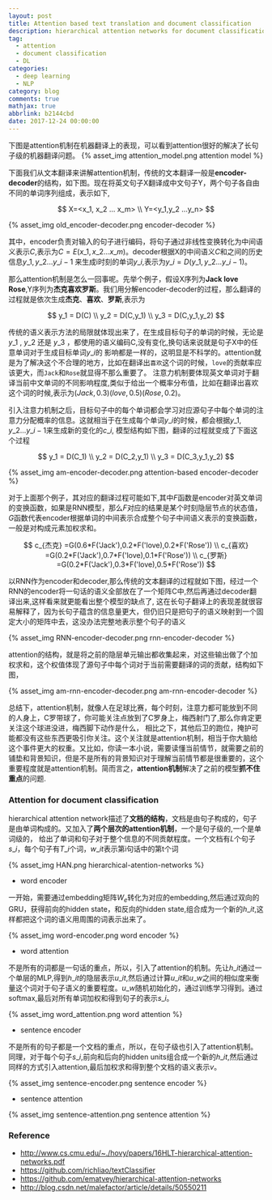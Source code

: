 ```yaml
---
layout: post
title: Attention based text translation and document classification
description: hierarchical attention networks for document classification
tag:
  - attention
  - document classification
  - DL
categories:
  - deep learning
  - NLP
category: blog
comments: true
mathjax: true
abbrlink: b2144cbd
date: 2017-12-24 00:00:00
---
```

下图是attention机制在机器翻译上的表现，可以看到attention很好的解决了长句子级的机器翻译问题。
{% asset_img attention_model.png attention model %}


下面我们从文本翻译来讲解attention机制，传统的文本翻译一般是**encoder-decoder**的结构，如下图。现在将英文句子X翻译成中文句子Y，两个句子各自由不同的单词序列组成，表示如下,

$$
X=<x_1, x_2 ... x_m> \\
Y=<y_1,y_2 ...y_n>
$$

{% asset_img old_encoder-decoder.png encoder-decoder %}

其中，encoder负责对输入的句子进行编码，将句子通过非线性变换转化为中间语义表示$C$,表示为$C=E(x\_1,x\_2...x\_m)$。decoder根据X的中间语义$C$和之间的历史信息$y\_1, y\_2...y\_{i-1}$
来生成i时刻的单词$y\_i$,表示为$y\_i = D(y\_1,y\_2...y\_{i-1})$。

那么attention机制是怎么一回事呢。先举个例子，假设X序列为**Jack love Rose**,Y序列为**杰克喜欢罗斯**。我们用分解encoder-decoder的过程，那么翻译的过程就是依次生成**杰克**、**喜欢**、**罗斯**,表示为

$$
y_1 = D(C) \\
y_2 = D(C,y_1) \\
y_3 = D(C,y_1,y_2)
$$

传统的语义表示方法的局限就体现出来了，在生成目标句子的单词的时候，无论是 $y\_1$ , $y\_2$ 还是 $y\_3$ ，都使用的语义编码C,没有变化,换句话来说就是句子X中的任意单词对于生成目标单词$y\_i$的
影响都是一样的，这明显是不科学的。attention就是为了解决这个不合理的地方，比如在翻译出`喜欢`这个词的时候，`love`的贡献率应该更大，而`Jack`和`Rose`就显得不那么重要了。
注意力机制要体现英文单词对于翻译当前中文单词的不同影响程度,类似于给出一个概率分布值，比如在翻译出喜欢这个词的时候,表示为$(Jack,0.3)(love,0.5)(Rose,0.2)$。

引入注意力机制之后，目标句子中的每个单词都会学习对应源句子中每个单词的注意力分配概率的信息。这就相当于在生成每个单词$y\_i$的时候，都会根据$y\_1,y\_2...y\_{i-1}$来生成新的变化的$c\_i$,
模型结构如下图，翻译的过程就变成了下面这个过程

$$
y_1 = D(C_1) \\
y_2 = D(C_2,y_1) \\
y_3 = D(C_3,y_1,y_2)
$$

{% asset_img am-encoder-decoder.png  attention-based encoder-decoder %}

对于上面那个例子，其对应的翻译过程可能如下,其中$F$函数是encoder对英文单词的变换函数，如果是RNN模型，那么$F$对应的结果是某个时刻隐层节点的状态值，$G$函数代表encoder根据单词的中间表示合成整个句子中间语义表示的变换函数，一般是对构成元素加权求和。

$$
c_{杰克} =G(0.6*F('Jack'),0.2*F('love),0.2*F('Rose')) \\
c_{喜欢} =G(0.2*F('Jack'),0.7*F('love),0.1*F('Rose')) \\
c_{罗斯} =G(0.2*F('Jack'),0.3*F('love),0.5*F('Rose'))
$$

以RNN作为encoder和decoder,那么传统的文本翻译的过程就如下图，经过一个RNN的encoder将一句话的语义全部放在了一个矩阵C中,然后再通过decoder翻译出来,这样看来就更能看出整个模型的缺点了,
这在长句子翻译上的表现差就很容易解释了，因为长句子蕴含的信息量更大，但仍旧只是把句子的语义映射到一个固定大小的矩阵中去，这没办法完整地表示整个句子的语义

{% asset_img RNN-encoder-decoder.png rnn-encoder-decoder %}

attention的结构，就是将之前的隐层单元输出都收集起来，对这些输出做了个加权求和，这个权值体现了源句子中每个词对于当前需要翻译的词的贡献，结构如下图，

{% asset_img am-rnn-encoder-decoder.png am-rnn-encoder-decoder %}


总结下，attention机制，就像人在足球比赛，每个时刻，注意力都可能放到不同的人身上，C罗带球了，你可能关注点放到了C罗身上，梅西射门了,那么你肯定更关注这个球进没进，梅西脚下动作是什么，
相比之下，其他后卫的跑位，掩护可能都没有这些东西更吸引你关注。这个关注就是attention机制，相当于你大脑给这个事件更大的权重。又比如，你读一本小说，需要读懂当前情节，就需要之前的
铺垫和背景知识，但是不是所有的背景知识对于理解当前情节都是很重要的，这个重要程度就是attention机制。简而言之，**attention机制**解决了之前的模型**抓不住重点**的问题.


### Attention for document classification
hierarchical attention network描述了**文档的结构**，文档是由句子构成的，句子是由单词构成的。又加入了**两个层次的attention机制**，一个是句子级的,一个是单词级的，
给出了单词和句子对于整个信息的不同贡献程度。一个文档有$L$个句子$s\_i$，每个句子有$T\_i$个词，$w\_{it}$表示第i句话中的第t个词

{% asset_img HAN.png hierarchical-atention-networks %}


* word encoder

一开始，需要通过embedding矩阵$W_e$转化为对应的embedding,然后通过双向的GRU，获得前向的hidden state，和反向的hidden state,组合成为一个新的$h\_{it}$,这样都把这个词的语义用周围的词表示出来了。

{% asset_img word-encoder.png word encoder %}

* word attention

不是所有的词都是一句话的重点，所以，引入了attention的机制。先让$h\_it$通过一个单层的MLP,得到$h\_{it}$的隐层表示$u\_{it}$,然后通过计算$u\_{it}$和$u\_w$之间的相似度来衡量这个词对于句子语义的重要程度。$u\_w$随机初始化的，通过训练学习得到。通过
softmax,最后对所有单词加权和得到句子的表示$s\_i$。

{% asset_img word_attention.png word attention %}

* sentence encoder

不是所有的句子都是一个文档的重点，所以，在句子级也引入了attention机制。同理，对于每个句子$s\_i$,前向和后向的hidden units组合成一个新的$h\_{it}$,然后通过同样的方式引入attention,最后加权求和得到整个文档的语义表示$v$。

{% asset_img sentence-encoder.png sentence encoder %}


* sentence attention

{% asset_img sentence-attention.png sentence attention %}

### Reference

* http://www.cs.cmu.edu/~./hovy/papers/16HLT-hierarchical-attention-networks.pdf
* https://github.com/richliao/textClassifier
* https://github.com/ematvey/hierarchical-attention-networks
* http://blog.csdn.net/malefactor/article/details/50550211

